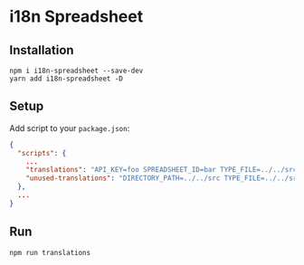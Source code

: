# i18n Spreadsheet

## Installation

```
npm i i18n-spreadsheet --save-dev
yarn add i18n-spreadsheet -D
```

## Setup

Add script to your `package.json`:

```json
{
  "scripts": {
    ...
    "translations": "API_KEY=foo SPREADSHEET_ID=bar TYPE_FILE=../../src/translations.ts TRANSLATION_FILE=../../locales/{LANGUAGE_CODE}/common.json npm run --prefix node_modules/i18n-spreadsheet generate-translations",
    "unused-translations": "DIRECTORY_PATH=../../src TYPE_FILE=../../src/translations.ts npm run --prefix ../node_modules/i18n-spreadsheet find-unused-translations",
  },
  ...
}
```

## Run

```
npm run translations
```
